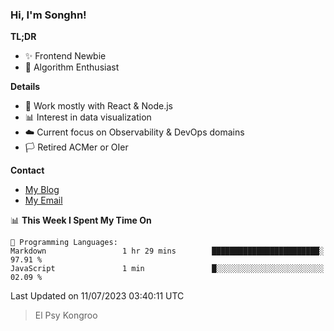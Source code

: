 ### Hi, I'm Songhn!

**TL;DR**

- ✨ Frontend Newbie
- 🎈 Algorithm Enthusiast

**Details**

- 🎯 Work mostly with React & Node.js
- 📊 Interest in data visualization
- ☁️ Current focus on Observability & DevOps domains
- 🏳️ Retired ACMer or OIer

**Contact**
- [My Blog](https://blog.songhn.com)
- [My Email](mailto:songhn233@gmail.com)

<!--START_SECTION:waka-->
📊 **This Week I Spent My Time On** 

```text
💬 Programming Languages: 
Markdown                 1 hr 29 mins        ████████████████████████░   97.91 % 
JavaScript               1 min               █░░░░░░░░░░░░░░░░░░░░░░░░   02.09 % 
```


 Last Updated on 11/07/2023 03:40:11 UTC
<!--END_SECTION:waka-->

> El Psy Kongroo
